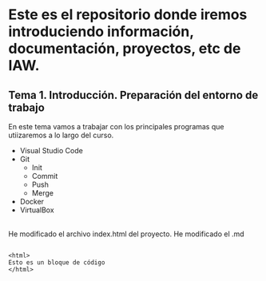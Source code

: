 # Este es el repositorio donde iremos introduciendo información, documentación, proyectos, etc de IAW.
## Tema 1. Introducción. Preparación del entorno de trabajo
En este tema vamos a trabajar con los principales programas que utiizaremos a lo largo del curso.
- Visual Studio Code
- Git
    - Init
    - Commit
    - Push
    - Merge
- Docker
- VirtualBox
<br />
He modificado el archivo index.html del proyecto. He modificado el .md
<br />

~~~

<html>
Esto es un bloque de código
</html>

~~~